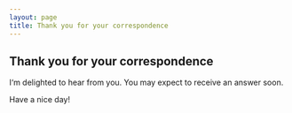 ```yaml
---
layout: page
title: Thank you for your correspondence
---
```

## Thank you for your correspondence
I‘m delighted to hear from you. You may expect to receive an answer soon.

Have a nice day!
